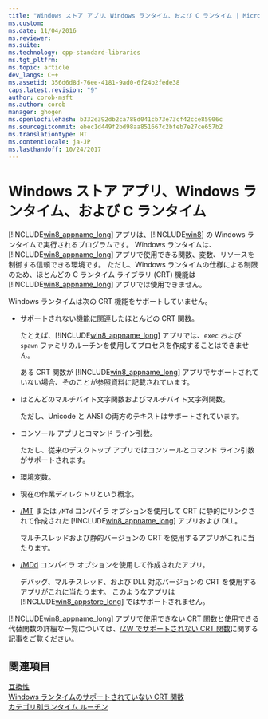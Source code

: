 ```yaml
---
title: "Windows ストア アプリ、Windows ランタイム、および C ランタイム | Microsoft Docs"
ms.custom: 
ms.date: 11/04/2016
ms.reviewer: 
ms.suite: 
ms.technology: cpp-standard-libraries
ms.tgt_pltfrm: 
ms.topic: article
dev_langs: C++
ms.assetid: 356d6d8d-76ee-4181-9ad0-6f24b2fede38
caps.latest.revision: "9"
author: corob-msft
ms.author: corob
manager: ghogen
ms.openlocfilehash: b332e392db2ca788d041cb73e73cf42cce85906c
ms.sourcegitcommit: ebec1d449f2bd98aa851667c2bfeb7e27ce657b2
ms.translationtype: HT
ms.contentlocale: ja-JP
ms.lasthandoff: 10/24/2017
---
```

# <a name="windows-store-apps-the-windows-runtime-and-the-c-run-time"></a>Windows ストア アプリ、Windows ランタイム、および C ランタイム
[!INCLUDE[win8_appname_long](../build/includes/win8_appname_long_md.md)] アプリは、[!INCLUDE[win8](../build/reference/includes/win8_md.md)] の Windows ランタイムで実行されるプログラムです。  Windows ランタイムは、[!INCLUDE[win8_appname_long](../build/includes/win8_appname_long_md.md)] アプリで使用できる関数、変数、リソースを制御する信頼できる環境です。 ただし、Windows ランタイムの仕様による制限のため、ほとんどの C ランタイム ライブラリ (CRT) 機能は [!INCLUDE[win8_appname_long](../build/includes/win8_appname_long_md.md)] アプリでは使用できません。  
  
 Windows ランタイムは次の CRT 機能をサポートしていません。  
  
-   サポートされない機能に関連したほとんどの CRT 関数。  
  
     たとえば、[!INCLUDE[win8_appname_long](../build/includes/win8_appname_long_md.md)] アプリでは、`exec` および `spawn` ファミリのルーチンを使用してプロセスを作成することはできません。  
  
     ある CRT 関数が [!INCLUDE[win8_appname_long](../build/includes/win8_appname_long_md.md)] アプリでサポートされていない場合、そのことが参照資料に記載されています。  
  
-   ほとんどのマルチバイト文字関数およびマルチバイト文字列関数。  
  
     ただし、Unicode と ANSI の両方のテキストはサポートされています。  
  
-   コンソール アプリとコマンド ライン引数。  
  
     ただし、従来のデスクトップ アプリではコンソールとコマンド ライン引数がサポートされます。  
  
-   環境変数。  
  
-   現在の作業ディレクトリという概念。  
  
-   [/MT](../build/reference/md-mt-ld-use-run-time-library.md) または `/MTd` コンパイラ オプションを使用して CRT に静的にリンクされて作成された [!INCLUDE[win8_appname_long](../build/includes/win8_appname_long_md.md)] アプリおよび DLL。  
  
     マルチスレッドおよび静的バージョンの CRT を使用するアプリがこれに当たります。  
  
-   [/MDd](../build/reference/md-mt-ld-use-run-time-library.md) コンパイラ オプションを使用して作成されたアプリ。  
  
     デバッグ、マルチスレッド、および DLL 対応バージョンの CRT を使用するアプリがこれに当たります。 このようなアプリは [!INCLUDE[win8_appstore_long](../build/reference/includes/win8_appstore_long_md.md)] ではサポートされません。  
  
 [!INCLUDE[win8_appname_long](../build/includes/win8_appname_long_md.md)] アプリで使用できない CRT 関数と使用できる代替関数の詳細な一覧については、[/ZW でサポートされない CRT 関数](http://msdn.microsoft.com/library/windows/apps/jj606124.aspx)に関する記事をご覧ください。  
  
## <a name="see-also"></a>関連項目  
 [互換性](../c-runtime-library/compatibility.md)   
 [Windows ランタイムのサポートされていない CRT 関数](../c-runtime-library/windows-runtime-unsupported-crt-functions.md)   
 [カテゴリ別ランタイム ルーチン](../c-runtime-library/run-time-routines-by-category.md)